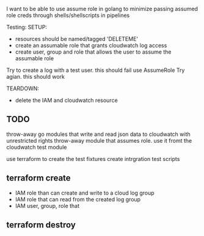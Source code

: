 I want to be able to use assume role in golang  to minimize passing assumed role creds through shells/shellscripts in pipelines

Testing:
SETUP:
 - resources should be named/tagged 'DELETEME'
 - create an assumable role  that grants cloudwatch log access
 - create user, group and role that allows the user to assume the assumable role



Try to create  a log with a test user. this should fail
use AssumeRole
Try agian. this should work

TEARDOWN:
 - delete the IAM and cloudwatch resource

## TODO

throw-away go modules that write and read json data to cloudwatch with unrestricted rights
throw-away module that assumes role. use it fromt the cloudwatch test module

use terraform to create the test fixtures
create intrgration test scripts
## terraform create
 - IAM role  than can create and write to a cloud log group
 - IAM role that can read from the created log group
 - IAM user, group, role that  
## terraform destroy
